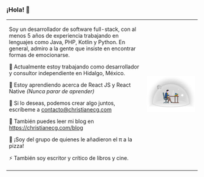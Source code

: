 ### ¡Hola! 👋

<!--
**ChristianECG/ChristianECG** is a ✨ _special_ ✨ repository because its `README.md` (this file) appears on your GitHub profile.

Here are some ideas to get you started:

- 🔭 I’m currently working on ...
- 🌱 I’m currently learning ...
- 👯 I’m looking to collaborate on ...
- 🤔 I’m looking for help with ...
- 💬 Ask me about ...
- 📫 How to reach me: ...
- 😄 Pronouns: ...
- ⚡ Fun fact: ...
-->

<table><tr><td>
  
Soy un desarrollador de software full-stack, con al menos 5 años de experiencia trabajando en lenguajes como Java, PHP, Kotlin y Python.
En general, admiro a la gente que insiste en encontrar formas de emocionarse.

🔭 Actualmente estoy trabajando como desarrollador y consultor independiente en Hidalgo, México.

🌱 Estoy aprendiendo acerca de React JS y React Native *(Nunca parar de aprender)*

👯 Si lo deseas, podemos crear algo juntos, escríbeme a contacto@christianecg.com

📖 También puedes leer mi blog en https://christianecg.com/blog

💬 ¡Soy del grupo de quienes le añadieron el π a la pizza!

⚡ También soy escritor y crítico de libros y cine.

</td>
<td>
<img src='/icon.png'>
</td></tr></table>
